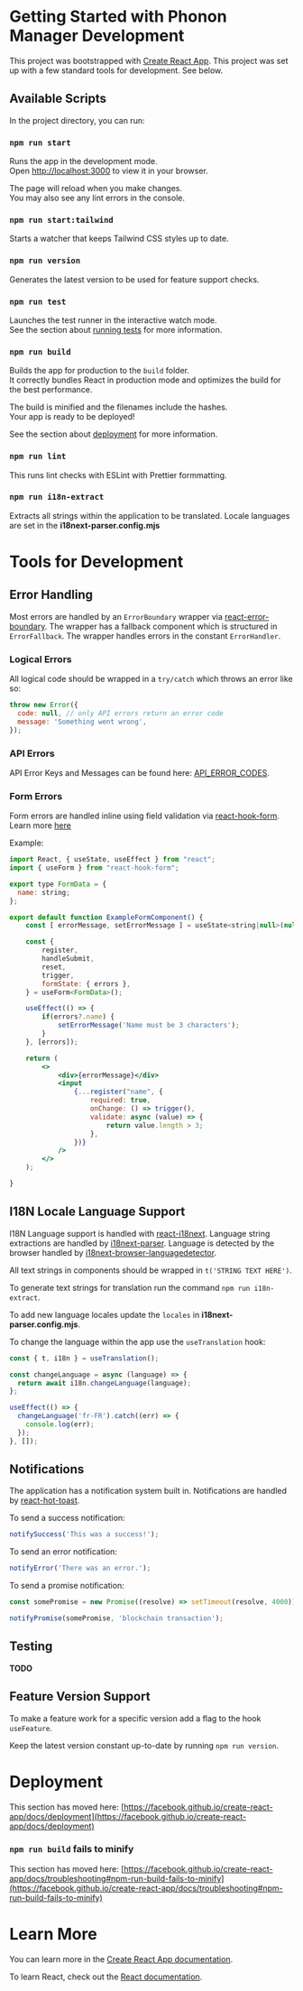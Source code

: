 # Getting Started with Phonon Manager Development

This project was bootstrapped with [Create React App](https://github.com/facebook/create-react-app). This project was set up with a few standard tools for development. See below.

## Available Scripts

In the project directory, you can run:

### `npm run start`

Runs the app in the development mode.\
Open [http://localhost:3000](http://localhost:3000) to view it in your browser.

The page will reload when you make changes.\
You may also see any lint errors in the console.

### `npm run start:tailwind`

Starts a watcher that keeps Tailwind CSS styles up to date.

### `npm run version`

Generates the latest version to be used for feature support checks.

### `npm run test`

Launches the test runner in the interactive watch mode.\
See the section about [running tests](https://facebook.github.io/create-react-app/docs/running-tests) for more information.

### `npm run build`

Builds the app for production to the `build` folder.\
It correctly bundles React in production mode and optimizes the build for the best performance.

The build is minified and the filenames include the hashes.\
Your app is ready to be deployed!

See the section about [deployment](https://facebook.github.io/create-react-app/docs/deployment) for more information.

### `npm run lint`

This runs lint checks with ESLint with Prettier formmatting.

### `npm run i18n-extract`

Extracts all strings within the application to be translated. Locale languages are set in the **i18next-parser.config.mjs**

# Tools for Development

## Error Handling

Most errors are handled by an `ErrorBoundary` wrapper via [react-error-boundary](https://github.com/bvaughn/react-error-boundary#readme). The wrapper has a fallback component which is structured in `ErrorFallback`. The wrapper handles errors in the constant `ErrorHandler`.

### Logical Errors

All logical code should be wrapped in a `try/catch` which throws an error like so:

```js
throw new Error({
  code: null, // only API errors return an error code
  message: 'Something went wrong',
});
```

### API Errors

API Error Keys and Messages can be found here: [API_ERROR_CODES](./../API_ERROR_CODES.md).

### Form Errors

Form errors are handled inline using field validation via [react-hook-form](https://react-hook-form.com/). Learn more [here](https://react-hook-form.com/get-started#Handleerrors)

Example:

```jsx
import React, { useState, useEffect } from "react";
import { useForm } from "react-hook-form";

export type FormData = {
  name: string;
};

export default function ExampleFormComponent() {
    const [ errorMessage, setErrorMessage ] = useState<string|null>(null);

    const {
        register,
        handleSubmit,
        reset,
        trigger,
        formState: { errors },
    } = useForm<FormData>();

    useEffect(() => {
        if(errors?.name) {
            setErrorMessage('Name must be 3 characters');
        }
    }, [errors]);

    return (
        <>
            <div>{errorMessage}</div>
            <input
                {...register("name", {
                    required: true,
                    onChange: () => trigger(),
                    validate: async (value) => {
                        return value.length > 3;
                    },
                })}
            />
        </>
    );

}
```

## I18N Locale Language Support

I18N Language support is handled with [react-i18next](https://react.i18next.com/). Language string extractions are handled by [i18next-parser](https://github.com/i18next/i18next-parser). Language is detected by the browser handled by [i18next-browser-languagedetector](https://github.com/i18next/i18next-browser-languageDetector).

All text strings in components should be wrapped in `t('STRING TEXT HERE')`.

To generate text strings for translation run the command `npm run i18n-extract`.

To add new language locales update the `locales` in **i18next-parser.config.mjs**.

To change the language within the app use the `useTranslation` hook:

```js
const { t, i18n } = useTranslation();

const changeLanguage = async (language) => {
  return await i18n.changeLanguage(language);
};

useEffect(() => {
  changeLanguage('fr-FR').catch((err) => {
    console.log(err);
  });
}, []);
```

## Notifications

The application has a notification system built in. Notifications are handled by [react-hot-toast](https://react-hot-toast.com/).

To send a success notification:

```js
notifySuccess('This was a success!');
```

To send an error notification:

```js
notifyError('There was an error.');
```

To send a promise notification:

```js
const somePromise = new Promise((resolve) => setTimeout(resolve, 4000));

notifyPromise(somePromise, 'blockchain transaction');
```

## Testing

**TODO**

## Feature Version Support

To make a feature work for a specific version add a flag to the hook `useFeature`.

Keep the latest version constant up-to-date by running `npm run version`.

# Deployment

This section has moved here: [https://facebook.github.io/create-react-app/docs/deployment](https://facebook.github.io/create-react-app/docs/deployment)

### `npm run build` fails to minify

This section has moved here: [https://facebook.github.io/create-react-app/docs/troubleshooting#npm-run-build-fails-to-minify](https://facebook.github.io/create-react-app/docs/troubleshooting#npm-run-build-fails-to-minify)

# Learn More

You can learn more in the [Create React App documentation](https://facebook.github.io/create-react-app/docs/getting-started).

To learn React, check out the [React documentation](https://reactjs.org/).
